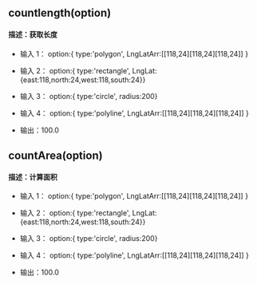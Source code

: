 ## countlength(option)

#### 描述：获取长度

- 输入 1： option:{ type:'polygon', LngLatArr:[[118,24][118,24][118,24]] }
- 输入 2： option:{ type:'rectangle', LngLat:{east:118,north:24,west:118,south:24}}
- 输入 3： option:{ type:'circle', radius:200}
- 输入 4： option:{ type:'polyline', LngLatArr:[[118,24][118,24][118,24]] }

- 输出：100.0

## countArea(option)

#### 描述：计算面积

- 输入 1： option:{ type:'polygon', LngLatArr:[[118,24][118,24][118,24]] }
- 输入 2： option:{ type:'rectangle', LngLat:{east:118,north:24,west:118,south:24}}
- 输入 3： option:{ type:'circle', radius:200}
- 输入 4： option:{ type:'polyline', LngLatArr:[[118,24][118,24][118,24]] }

- 输出：100.0
